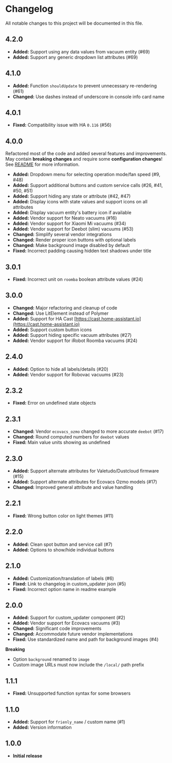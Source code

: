 # Changelog
All notable changes to this project will be documented in this file.

## 4.2.0

- **Added:** Support using any data values from vacuum entity (#69)
- **Added:** Support any generic dropdown list attributes (#69)

## 4.1.0

- **Added:** Function `shouldUpdate` to prevent unnecessary re-rendering (#61)
- **Changed:** Use dashes instead of underscore in console info card name

## 4.0.1

- **Fixed:** Compatibility issue with HA `0.116` (#56)

## 4.0.0

Refactored most of the code and added several features and improvements.
May contain **breaking changes** and require some **configuration changes**!
See [README](https://github.com/benct/lovelace-xiaomi-vacuum-card) for more information.

- **Added:** Dropdown menu for selecting operation mode/fan speed (#9, #48)
- **Added:** Support additional buttons and custom service calls (#26, #41, #50, #51)
- **Added:** Support hiding any state or attribute (#42, #47)
- **Added:** Display icons with state values and support icons on all attributes
- **Added:** Display vacuum entity's battery icon if available
- **Added:** Vendor support for Neato vacuums (#16)
- **Added:** Vendor support for Xiaomi Mi vacuums (#34)
- **Added:** Vendor support for Deebot (slim) vacuums (#53)
- **Changed:** Simplify several vendor integrations
- **Changed:** Render proper icon buttons with optional labels
- **Changed:** Make background image disabled by default
- **Fixed:** Incorrect padding causing hidden text shadows under title

## 3.0.1

- **Fixed:** Incorrect unit on `roomba` boolean attribute values (#24)

## 3.0.0

- **Changed:** Major refactoring and cleanup of code
- **Changed:** Use LitElement instead of Polymer
- **Added:** Support for HA Cast [https://cast.home-assistant.io](https://cast.home-assistant.io)
- **Added:** Support custom button icons
- **Added:** Support hiding specific vacuum attributes (#27)
- **Added:** Vendor support for iRobot Roomba vacuums (#24)

## 2.4.0

- **Added:** Option to hide all labels/details (#20)
- **Added:** Vendor support for Robovac vacuums (#23)

## 2.3.2

- **Fixed:** Error on undefined state objects

## 2.3.1

- **Changed:** Vendor `ecovacs_ozmo` changed to more accurate `deebot` (#17)
- **Changed:** Round computed numbers for `deebot` values
- **Fixed:** Main value units showing as undefined

## 2.3.0

- **Added:** Support alternate attributes for Valetudo/Dustcloud firmware (#15)
- **Added:** Support alternate attributes for Ecovacs Ozmo models (#17)
- **Changed:** Improved general attribute and value handling

## 2.2.1

- **Fixed:** Wrong button color on light themes (#11)

## 2.2.0

- **Added:** Clean spot button and service call (#7)
- **Added:** Options to show/hide individual buttons

## 2.1.0

- **Added:** Customization/translation of labels (#6)
- **Fixed:** Link to changelog in custom_updater json (#5)
- **Fixed:** Incorrect option name in readme example

## 2.0.0

- **Added:** Support for custom_updater component (#2)
- **Added:** Vendor support for Ecovacs vacuums (#3)
- **Changed:** Significant code improvements
- **Changed:** Accommodate future vendor implementations
- **Fixed:** Use standardized name and path for background images (#4)

**Breaking**
- Option `background` renamed to `image`
- Custom image URLs must now include the `/local/` path prefix

## 1.1.1

- **Fixed:** Unsupported function syntax for some browsers

## 1.1.0

- **Added:** Support for `frienly_name` / custom name (#1)
- **Added:** Version information

## 1.0.0

- **Initial release**
